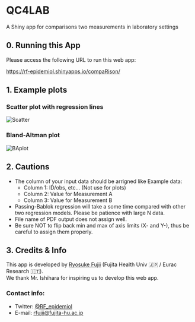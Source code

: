 # QC4LAB

A Shiny app for comparisons two measurements in laboratory settings

## 0. Running this App
Please access the following URL to run this web app:

https://rf-epidemiol.shinyapps.io/compaRison/

## 1. Example plots
### Scatter plot with regression lines
![Scatter](https://user-images.githubusercontent.com/19466700/181629603-15d7bca5-a496-4ff2-a6eb-802aa594fe8d.png)

### Bland-Altman plot
![BAplot](https://user-images.githubusercontent.com/19466700/181629622-d4f44de5-1590-402f-be9a-a6ac603d6804.png)

## 2. Cautions
- The column of your input data should be arrigned like Example data:
    - Column 1: ID/obs, etc... (Not use for plots)
    - Column 2: Value for Measurement A
    - Column 3: Value for Measurement B
- Passing-Bablok regression will take a some time compared with other two regression models. Please be patience with large N data.
- File name of PDF output does not assign well.
- Be sure NOT to flip back min and max of axis limits (X- and Y-), thus be careful to assign them properly.

## 3. Credits & Info
This app is developed by <a href="https://scholar.google.com/citations?user=IFFZUGcAAAAJ&hl=en">Ryosuke Fujii</a> (Fujita Health Univ 🇯🇵 / Eurac Research 🇮🇹). <br>
We thank Mr. Ishihara for inspiring us to develop this web app.

### Contact info:
- Twitter: <a href="https://twitter.com/RF_epidemiol">@RF_epidemiol</a><br>
- E-mail: <a href="mailto:rfujii@fujita-hu.ac.jp;">rfujii@fujita-hu.ac.jp</a><br>
